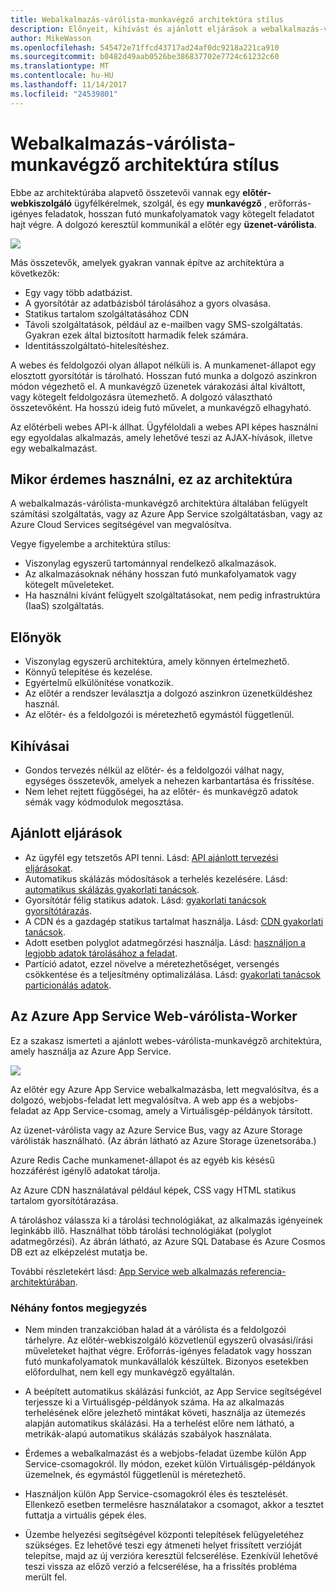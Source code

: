 ```yaml
---
title: Webalkalmazás-várólista-munkavégző architektúra stílus
description: Előnyeit, kihívást és ajánlott eljárások a webalkalmazás-várólista-munkavégző architektúrák ismerteti az Azure-on
author: MikeWasson
ms.openlocfilehash: 545472e71ffcd43717ad24af0dc9218a221ca910
ms.sourcegitcommit: b0482d49aab0526be386837702e7724c61232c60
ms.translationtype: MT
ms.contentlocale: hu-HU
ms.lasthandoff: 11/14/2017
ms.locfileid: "24539801"
---
```

# <a name="web-queue-worker-architecture-style"></a>Webalkalmazás-várólista-munkavégző architektúra stílus

Ebbe az architektúrába alapvető összetevői vannak egy **előtér-webkiszolgáló** ügyfélkérelmek, szolgál, és egy **munkavégző** , erőforrás-igényes feladatok, hosszan futó munkafolyamatok vagy kötegelt feladatot hajt végre.  A dolgozó keresztül kommunikál a előtér egy **üzenet-várólista**.  

![](./images/web-queue-worker-logical.svg)

Más összetevők, amelyek gyakran vannak építve az architektúra a következők:

- Egy vagy több adatbázist. 
- A gyorsítótár az adatbázisból tárolásához a gyors olvasása.
- Statikus tartalom szolgáltatásához CDN
- Távoli szolgáltatások, például az e-mailben vagy SMS-szolgáltatás. Gyakran ezek által biztosított harmadik felek számára.
- Identitásszolgáltató-hitelesítéshez.

A webes és feldolgozói olyan állapot nélküli is. A munkamenet-állapot egy elosztott gyorsítótár is tárolható. Hosszan futó munka a dolgozó aszinkron módon végezhető el. A munkavégző üzenetek várakozási által kiváltott, vagy kötegelt feldolgozásra ütemezhető. A dolgozó választható összetevőként. Ha hosszú ideig futó művelet, a munkavégző elhagyható.  

Az előtérbeli webes API-k állhat. Ügyféloldali a webes API képes használni egy egyoldalas alkalmazás, amely lehetővé teszi az AJAX-hívások, illetve egy webalkalmazást.

## <a name="when-to-use-this-architecture"></a>Mikor érdemes használni, ez az architektúra

A webalkalmazás-várólista-munkavégző architektúra általában felügyelt számítási szolgáltatás, vagy az Azure App Service szolgáltatásban, vagy az Azure Cloud Services segítségével van megvalósítva. 

Vegye figyelembe a architektúra stílus:

- Viszonylag egyszerű tartománnyal rendelkező alkalmazások.
- Az alkalmazásoknak néhány hosszan futó munkafolyamatok vagy kötegelt műveleteket.
- Ha használni kívánt felügyelt szolgáltatásokat, nem pedig infrastruktúra (IaaS) szolgáltatás.

## <a name="benefits"></a>Előnyök

- Viszonylag egyszerű architektúra, amely könnyen értelmezhető.
- Könnyű telepítése és kezelése.
- Egyértelmű elkülönítése vonatkozik.
- Az előtér a rendszer leválasztja a dolgozó aszinkron üzenetküldéshez használ.
- Az előtér- és a feldolgozói is méretezhető egymástól függetlenül.

## <a name="challenges"></a>Kihívásai

- Gondos tervezés nélkül az előtér- és a feldolgozói válhat nagy, egységes összetevők, amelyek a nehezen karbantartása és frissítése.
- Nem lehet rejtett függőségei, ha az előtér- és munkavégző adatok sémák vagy kódmodulok megosztása. 

## <a name="best-practices"></a>Ajánlott eljárások

- Az ügyfél egy tetszetős API tenni. Lásd: [API ajánlott tervezési eljárásokat][api-design].
- Automatikus skálázás módosítások a terhelés kezelésére. Lásd: [automatikus skálázás gyakorlati tanácsok][autoscaling].
- Gyorsítótár félig statikus adatok. Lásd: [gyakorlati tanácsok gyorsítótárazás][caching].
- A CDN és a gazdagép statikus tartalmat használja. Lásd: [CDN gyakorlati tanácsok][cdn].
- Adott esetben polyglot adatmegőrzési használja. Lásd: [használjon a legjobb adatok tárolásához a feladat][polyglot].
- Partíció adatot, ezzel növelve a méretezhetőséget, versengés csökkentése és a teljesítmény optimalizálása. Lásd: [gyakorlati tanácsok particionálás adatok][data-partition].


## <a name="web-queue-worker-on-azure-app-service"></a>Az Azure App Service Web-várólista-Worker

Ez a szakasz ismerteti a ajánlott webes-várólista-munkavégző architektúra, amely használja az Azure App Service. 

![](./images/web-queue-worker-physical.png)

Az előtér egy Azure App Service webalkalmazásba, lett megvalósítva, és a dolgozó, webjobs-feladat lett megvalósítva. A web app és a webjobs-feladat az App Service-csomag, amely a Virtuálisgép-példányok társított. 

Az üzenet-várólista vagy az Azure Service Bus, vagy az Azure Storage várólisták használható. (Az ábrán látható az Azure Storage üzenetsorába.)

Azure Redis Cache munkamenet-állapot és az egyéb kis késésű hozzáférést igénylő adatokat tárolja.

Az Azure CDN használatával például képek, CSS vagy HTML statikus tartalom gyorsítótárazása.

A tároláshoz válassza ki a tárolási technológiákat, az alkalmazás igényeinek leginkább illő. Használhat több tárolási technológiákat (polyglot adatmegőrzési). Az ábrán látható, az Azure SQL Database és Azure Cosmos DB ezt az elképzelést mutatja be.  

További részletekért lásd: [App Service web alkalmazás referencia-architektúrában][scalable-web-app].

### <a name="additional-considerations"></a>Néhány fontos megjegyzés

- Nem minden tranzakcióban halad át a várólista és a feldolgozói tárhelyre. Az előtér-webkiszolgáló közvetlenül egyszerű olvasási/írási műveleteket hajthat végre. Erőforrás-igényes feladatok vagy hosszan futó munkafolyamatok munkavállalók készültek. Bizonyos esetekben előfordulhat, nem kell egy munkavégző egyáltalán.

- A beépített automatikus skálázási funkciót, az App Service segítségével terjessze ki a Virtuálisgép-példányok száma. Ha az alkalmazás terhelésének előre jelezhető mintákat követi, használja az ütemezés alapján automatikus skálázási. Ha a terhelést előre nem látható, a metrikák-alapú automatikus skálázás szabályok használata.      

- Érdemes a webalkalmazást és a webjobs-feladat üzembe külön App Service-csomagokról. Ily módon, ezeket külön Virtuálisgép-példányok üzemelnek, és egymástól függetlenül is méretezhető. 

- Használjon külön App Service-csomagokról éles és tesztelését. Ellenkező esetben termelésre használatakor a csomagot, akkor a tesztet futtatja a virtuális gépek éles.

- Üzembe helyezési segítségével központi telepítések felügyeletéhez szükséges. Ez lehetővé teszi egy átmeneti helyet frissített verzióját telepítse, majd az új verzióra keresztül felcserélése. Ezenkívül lehetővé teszi vissza az előző verzió a felcserélése, ha a frissítés probléma merült fel.

<!-- links -->

[api-design]: ../../best-practices/api-design.md
[autoscaling]: ../../best-practices/auto-scaling.md
[caching]: ../../best-practices/caching.md
[cdn]: ../../best-practices/cdn.md
[data-partition]: ../../best-practices/data-partitioning.md
[polyglot]: ../design-principles/use-the-best-data-store.md
[scalable-web-app]: ../../reference-architectures/app-service-web-app/scalable-web-app.md